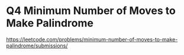 # Q4 Minimum Number of Moves to Make Palindrome

https://leetcode.com/problems/minimum-number-of-moves-to-make-palindrome/submissions/
